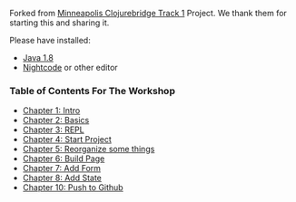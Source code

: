 Forked from [Minneapolis Clojurebridge Track 1](https://github.com/clojurebridge-minneapolis/track1-chatter) Project. We thank them for starting this and sharing it.

Please have installed: 
* [Java 1.8](http://www.oracle.com/technetwork/java/javase/downloads/jdk8-downloads-2133151.html)
* [Nightcode](https://sekao.net/nightcode/) or other editor

### Table of Contents For The Workshop
* [Chapter 1: Intro](Pages/1-intro.md)
* [Chapter 2: Basics](Pages/2-basics.md)
* [Chapter 3: REPL](Pages/3-repl.md)
* [Chapter 4: Start Project](Pages/4-start-project.md)
* [Chapter 5: Reorganize some things](Pages/5-reorg.md)
* [Chapter 6: Build Page](Pages/6-build-page.md)
* [Chapter 7: Add Form](Pages/7-add-form.md)
* [Chapter 8: Add State](Pages/8-add-state.md)
* [Chapter 10: Push to Github](Pages/10-publish-github.md)

